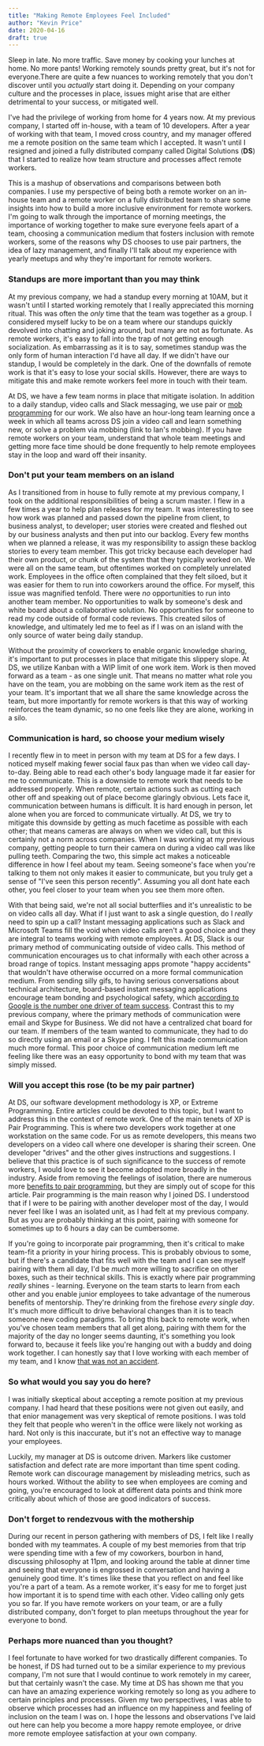 ```yaml
---
title: "Making Remote Employees Feel Included"
author: "Kevin Price"
date: 2020-04-16
draft: true
---
```


Sleep in late. No more traffic. Save money by cooking your lunches at
home. No more pants! Working remotely sounds pretty great, but it's not
for everyone.There are quite a few nuances to working remotely that you
don\'t discover until you *actually* start doing it. Depending on your
company culture and the processes in place, issues might arise that are
either detrimental to your success, or mitigated well.

I've had the privilege of working from home for 4 years now. At my
previous company, I started off in-house, with a team of 10 developers.
After a year of working with that team, I moved cross country, and my
manager offered me a remote position on the same team which I accepted.
It wasn\'t until I resigned and joined a fully distributed company
called Digital Solutions (**DS**) that I started to realize how team
structure and processes affect remote workers.

This is a mashup of observations and comparisons between both companies.
I use my perspective of being both a remote worker on an in-house team
and a remote worker on a fully distributed team to share some insights
into how to build a more inclusive environment for remote workers. I\'m
going to walk through the importance of morning meetings, the importance
of working together to make sure everyone feels apart of a team,
choosing a communication medium that fosters inclusion with remote
workers, some of the reasons why DS chooses to use pair partners, the
idea of lazy management, and finally I\'ll talk about my experience with
yearly meetups and why they're important for remote workers.

### Standups are more important than you may think

At my previous company, we had a standup every morning at 10AM, but it
wasn't until I started working remotely that I really appreciated this
morning ritual. This was often the *only* time that the team was
together as a group. I considered myself lucky to be on a team where our
standups quickly devolved into chatting and joking around, but many are
not as fortunate. As remote workers, it's easy to fall into the trap of
not getting enough socialization. As embarrassing as it is to say,
sometimes standup was the only form of human interaction I'd have all
day. If we didn't have our standup, I would be completely in the dark.
One of the downfalls of remote work is that it's easy to lose your
social skills. However, there are ways to mitigate this and make remote
workers feel more in touch with their team.

At DS, we have a few team norms in place that mitigate isolation. In
addition to a daily standup, video calls and Slack messaging, we use
pair or [mob
programming](https://www.hidigital.solutions/blog/our-path-to-mobbing/)
for our work. We also have an hour-long team learning once a week in
which all teams across DS join a video call and learn something new, or
solve a problem via mobbing (link to Ian's mobbing). If you have remote
workers on your team, understand that whole team meetings and getting
more face time should be done frequently to help remote employees stay
in the loop and ward off their insanity.

### Don't put your team members on an island

As I transitioned from in house to fully remote at my previous company,
I took on the additional responsibilities of being a scrum master. I
flew in a few times a year to help plan releases for my team. It was
interesting to see how work was planned and passed down the pipeline
from client, to business analyst, to developer; user stories were
created and fleshed out by our business analysts and then put into our
backlog. Every few months when we planned a release, it was my
responsibility to assign these backlog stories to every team member.
This got tricky because each developer had their own product, or chunk
of the system that they typically worked on. We were all on the same
team, but oftentimes worked on completely unrelated work. Employees in
the office often complained that they felt siloed, but it was easier for
them to run into coworkers around the office. For myself, this issue was
magnified tenfold. There were *no* opportunities to run into another
team member. No opportunities to walk by someone\'s desk and white board
about a collaborative solution. No opportunities for someone to read my
code outside of formal code reviews. This created silos of knowledge,
and ultimately led me to feel as if I was on an island with the only
source of water being daily standup.

Without the proximity of coworkers to enable organic knowledge sharing,
it's important to put processes in place that mitigate this slippery
slope. At DS, we utilize Kanban with a WIP limit of one work item. Work
is then moved forward as a team - as one single unit. That means no
matter what role you have on the team, you are mobbing on the same work
item as the rest of your team. It's important that we all share the same
knowledge across the team, but more importantly for remote workers is
that this way of working reinforces the team dynamic, so no one feels
like they are alone, working in a silo.

### Communication is hard, so choose your medium wisely

I recently flew in to meet in person with my team at DS for a few days.
I noticed myself making fewer social faux pas than when we video call
day-to-day. Being able to read each other\'s body language made it far
easier for me to communicate. This is a downside to remote work that
needs to be addressed properly. When remote, certain actions such as
cutting each other off and speaking out of place become glaringly
obvious. Lets face it, communication between humans is difficult. It is
hard enough in person, let alone when you are forced to communicate
virtually. At DS, we try to mitigate this downside by getting as much
facetime as possible with each other; that means cameras are always on
when we video call, but this is certainly not a norm across companies.
When I was working at my previous company, getting people to turn their
camera on during a video call was like pulling teeth. Comparing the two,
this simple act makes a noticeable difference in how I feel about my
team. Seeing someone\'s face when you're talking to them not only makes
it easier to communicate, but you truly get a sense of "I've seen this
person recently". Assuming you all dont hate each other, you feel closer
to your team when you see them more often.

With that being said, we're not all social butterflies and it's
unrealistic to be on video calls all day. What if I just want to ask a
single question, do I *really* need to spin up a call? Instant messaging
applications such as Slack and Microsoft Teams fill the void when video
calls aren\'t a good choice and they are integral to teams working with
remote employees. At DS, Slack is our primary method of communicating
outside of video calls. This method of communication encourages us to
chat informally with each other across a broad range of topics. Instant
messaging apps promote "happy accidents" that wouldn't have otherwise
occurred on a more formal communication medium. From sending silly gifs,
to having serious conversations about technical architecture,
board-based instant messaging applications encourage team bonding and
psychological safety, which [according to Google is the number one
driver of team
success](https://rework.withgoogle.com/blog/five-keys-to-a-successful-google-team/).
Contrast this to my previous company, where the primary methods of
communication were email and Skype for Business. We did not have a
centralized chat board for our team. If members of the team wanted to
communicate, they had to do so directly using an email or a Skype ping.
I felt this made communication much more formal. This poor choice of
communication medium left me feeling like there was an easy opportunity
to bond with my team that was simply missed.

### Will you accept this rose (to be my pair partner)

At DS, our software development methodology is XP, or Extreme
Programming. Entire articles could be devoted to this topic, but I want
to address this in the context of remote work. One of the main tenets of
XP is Pair Programming. This is where two developers work together at
one workstation on the same code. For us as remote developers, this
means two developers on a video call where one developer is sharing
their screen. One developer "drives" and the other gives instructions
and suggestions. I believe that this practice is of such significance to
the success of remote workers, I would love to see it become adopted
more broadly in the industry. Aside from removing the feelings of
isolation, there are numerous more [benefits to pair
programming](https://wiki.c2.com/?PairProgrammingBenefits),
but they are simply out of scope for this article. Pair programming is
the main reason why I joined DS. I understood that if I were to be
pairing with another developer most of the day, I would never feel like
I was an isolated unit, as I had felt at my previous company. But as you
are probably thinking at this point, pairing with someone for sometimes
up to 6 hours a day can be cumbersome.

If you're going to incorporate pair programming, then it's critical to
make team-fit a priority in your hiring process. This is probably
obvious to some, but if there's a candidate that fits well with the team
and I can see myself pairing with them all day, I'd be *much* more
willing to sacrifice on other boxes, such as their technical skills.
This is exactly where pair programming *really* shines - learning.
Everyone on the team starts to learn from each other and you enable
junior employees to take advantage of the numerous benefits of
mentorship.
They're drinking from the firehose *every single day*. It\'s much more
difficult to drive behavioral changes than it is to teach someone new
coding paradigms. To bring this back to remote work, when you've chosen
team members that all get along, pairing with them for the majority of
the day no longer seems daunting, it's something you look forward to,
because it feels like you're hanging out with a buddy and doing work
together. I can honestly say that I love working with each member of my
team, and I know [that was not an
accident](https://www.hidigital.solutions/blog/iterating-on-our-hiring-process/).

### So what would you say you do here?

I was initially skeptical about accepting a remote position at my
previous company. I had heard that these positions were not given out
easily, and that enior management was very skeptical of remote
positions. I was told they felt that people who weren't in the office
were likely not working as hard. Not only is this inaccurate, but it's
not an effective way to manage your employees.

Luckily, my manager at DS is outcome driven. Markers like customer
satisfaction and defect rate are more important than time spent coding.
Remote work can discourage management by misleading metrics, such as
hours worked. Without the ability to see when employees are coming and
going, you're encouraged to look at different data points and think more
critically about which of those are good indicators of success.

### Don\'t forget to rendezvous with the mothership

During our recent in person gathering with members of DS, I felt like I
really bonded with my teammates. A couple of my best memories from that
trip were spending time with a few of my coworkers, bourbon in hand,
discussing philosophy at 11pm, and looking around the table at dinner
time and seeing that everyone is engrossed in conversation and having a
genuinely good time. It's times like these that you reflect on and feel
like you're a part of a team. As a remote worker, it's easy for me to
forget just how important it is to spend time with each other. Video
calling only gets you so far. If you have remote workers on your team,
or are a fully distributed company, don't forget to plan meetups
throughout the year for everyone to bond.

### Perhaps more nuanced than you thought?

I feel fortunate to have worked for two drastically different companies.
To be honest, if DS had turned out to be a similar experience to my
previous company, I\'m not sure that I would continue to work remotely
in my career, but that certainly wasn\'t the case. My time at DS has
shown me that you can have an amazing experience working remotely so
long as you adhere to certain principles and processes. Given my two
perspectives, I was able to observe which processes had an influence on
my happiness and feeling of inclusion on the team I was on. I hope the
lessons and observations I've laid out here can help you become a more
happy remote employee, or drive more remote employee satisfaction at
your own company.
